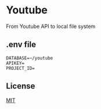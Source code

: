 # Youtube

From Youtube API to local file system

## .env file

```
DATABASE=~/youtube
APIKEY=
PROJECT_ID=
```

## License

[MIT](./LICENSE)
